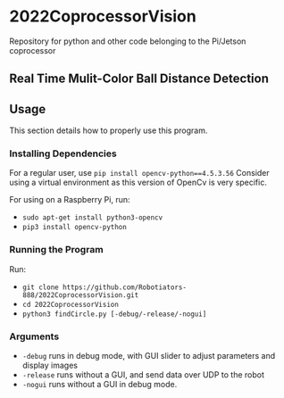 # 2022CoprocessorVision
Repository for python and other code belonging to the Pi/Jetson coprocessor

## Real Time Mulit-Color Ball Distance Detection



## Usage

This section details how to properly use this program.

### Installing Dependencies

For a regular user, use `pip install opencv-python==4.5.3.56` Consider using a virtual environment as this version of OpenCv is very specific.

For using on a Raspberry Pi, run:
- `sudo apt-get install python3-opencv`
- `pip3 install opencv-python`


### Running the Program

Run:

- `git clone https://github.com/Robotiators-888/2022CoprocessorVision.git`
- `cd 2022CoprocessorVision`
- `python3 findCircle.py [-debug/-release/-nogui]`

### Arguments

- `-debug` runs in debug mode, with GUI slider to adjust parameters and display images
- `-release` runs without a GUI, and send data over UDP to the robot
- `-nogui` runs without a GUI in debug mode.
